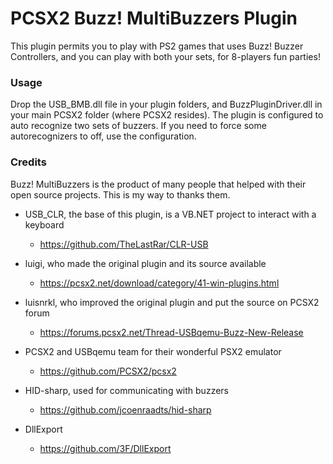 # PCSX2 Buzz! MultiBuzzers Plugin

This plugin permits you to play with PS2 games that uses Buzz! Buzzer Controllers, and you can play with both your sets, for 8-players fun parties!

### Usage

Drop the USB_BMB.dll file in your plugin folders, and BuzzPluginDriver.dll in your main PCSX2 folder (where PCSX2 resides).
The plugin is configured to auto recognize two sets of buzzers. If you need to force some autorecognizers to off, use the configuration.

### Credits

Buzz! MultiBuzzers is the product of many people that helped with their open source projects. This is my way to thanks them.

* USB_CLR, the base of this plugin, is a VB.NET project to interact with a keyboard
	* https://github.com/TheLastRar/CLR-USB 
	
* luigi, who made the original plugin and its source available
	* https://pcsx2.net/download/category/41-win-plugins.html

* luisnrkl, who improved the original plugin and put the source on PCSX2 forum
	* https://forums.pcsx2.net/Thread-USBqemu-Buzz-New-Release

* PCSX2 and USBqemu team for their wonderful PSX2 emulator
	* https://github.com/PCSX2/pcsx2

* HID-sharp, used for communicating with buzzers
	* https://github.com/jcoenraadts/hid-sharp
	
* DllExport
	* https://github.com/3F/DllExport


